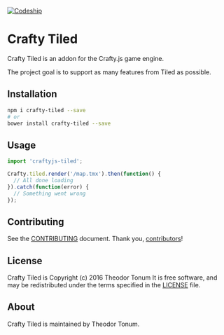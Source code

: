 [![Codeship](https://img.shields.io/codeship/aff896a0-33c7-0134-d156-02ce05b9fb1b.svg?maxAge=2592000)](https://codeship.com/projects/aff896a0-33c7-0134-d156-02ce05b9fb1b/status?branch=master)

# Crafty Tiled

Crafty Tiled is an addon for the Crafty.js game engine.

The project goal is to support as many features from Tiled as possible.

## Installation

```sh
npm i crafty-tiled --save
# or
bower install crafty-tiled --save
```

## Usage

```javascript
import 'craftyjs-tiled';

Crafty.tiled.render('/map.tmx').then(function() {
  // All done loading
}).catch(function(error) {
  // Something went wrong
});
```

## Contributing

See the [CONTRIBUTING] document.
Thank you, [contributors]!

  [CONTRIBUTING]: CONTRIBUTING.md
  [contributors]: https://github.com/geppetto-apps/craftyjs-tiled/graphs/contributors

## License

Crafty Tiled is Copyright (c) 2016 Theodor Tonum
It is free software, and may be redistributed
under the terms specified in the [LICENSE] file.

  [LICENSE]: /LICENSE

## About

Crafty Tiled is maintained by Theodor Tonum.
